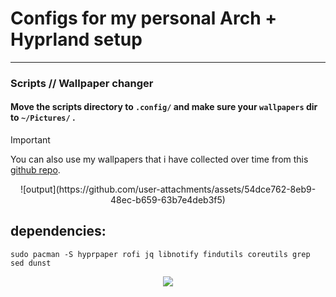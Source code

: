 # Configs for my personal Arch + Hyprland setup

---

### Scripts // Wallpaper changer

#### Move the scripts directory to `.config/` and make sure your `wallpapers` dir to `~/Pictures/` .

> [!IMPORTANT]
> You can also use my wallpapers that i have collected over time from this [github repo](https://github.com/ryu-ryuk/wallpapers).

<center> ![output](https://github.com/user-attachments/assets/54dce762-8eb9-48ec-b659-63b7e4deb3f5) </center>


## dependencies:

```
sudo pacman -S hyprpaper rofi jq libnotify findutils coreutils grep sed dunst
```

<p align="center">
	<img src="https://raw.githubusercontent.com/catppuccin/catppuccin/main/assets/footers/gray0_ctp_on_line.svg?sanitize=true" />
</p>
